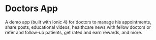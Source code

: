 # Doctors App
A demo app (built with Ionic 4) for doctors to manage his appointments, share posts, educational videos, healthcare news with fellow doctors or refer and follow-up patients, get rated and earn rewards, and more.
